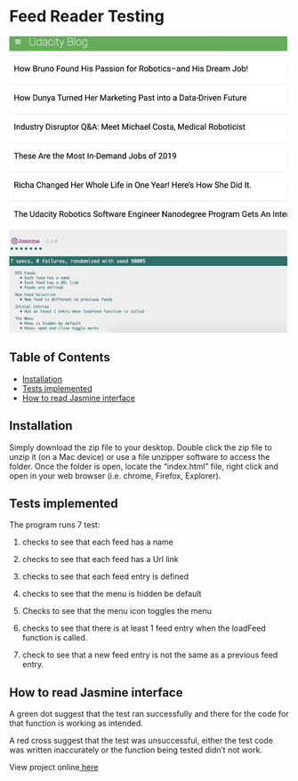 # Feed Reader Testing
<img src="https://github.com/H-R-Design/Udacity-FEND-Feed-Reader-Testing/blob/master/img/Feed%20Reader%20Test.png" width="500" height= "533"/>

## Table of Contents
- [Installation](#Installation)
- [Tests implemented](#Tests-implemented)
- [How to read Jasmine interface](#How-to-read-Jasmine-interface)

## Installation
Simply download the zip file to your desktop. Double click the zip file to unzip it (on a Mac device) or use a file unzipper software to access the folder. 
Once the folder is open, locate the “index.html” file, right click and open in your web browser (i.e. chrome, Firefox, Explorer). 

## Tests implemented
The program runs 7 test:

1. checks to see that each feed has a name
2. checks to see that each feed has a Url link 
3. checks to see that each feed entry is defined 

4. checks to see that the menu is hidden be default 
5. Checks to see that the menu icon toggles the menu

6. checks to see that there is at least 1 feed entry when the loadFeed function is called. 
7. check to see that a new feed entry is not the same as a previous feed entry.

## How to read Jasmine interface

A green dot suggest that the test ran successfully and there for the code for that function is working as intended. 

A red cross suggest that the test was unsuccessful, either the test code was written inaccurately or the function being tested didn’t not work.  

View project online<a href="https://h-r-design.github.io/Udacity-FEND-Feed-Reader-Testing/#"> here</a> 
